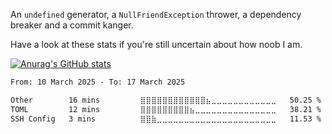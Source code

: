 An `undefined` generator, a `NullFriendException` thrower, a dependency breaker and a commit kanger.

Have a look at these stats if you're still uncertain about how noob I am.

[![Anurag's GitHub stats](https://github-readme-stats.vercel.app/api?username=BedrockDigger)](https://github.com/anuraghazra/github-readme-stats)

<!--START_SECTION:waka-->

```txt
From: 10 March 2025 - To: 17 March 2025

Other        16 mins         ⣿⣿⣿⣿⣿⣿⣿⣿⣿⣿⣿⣿⣦⣀⣀⣀⣀⣀⣀⣀⣀⣀⣀⣀⣀   50.25 %
TOML         12 mins         ⣿⣿⣿⣿⣿⣿⣿⣿⣿⣦⣀⣀⣀⣀⣀⣀⣀⣀⣀⣀⣀⣀⣀⣀⣀   38.21 %
SSH Config   3 mins          ⣿⣿⣷⣀⣀⣀⣀⣀⣀⣀⣀⣀⣀⣀⣀⣀⣀⣀⣀⣀⣀⣀⣀⣀⣀   11.53 %
```

<!--END_SECTION:waka-->
